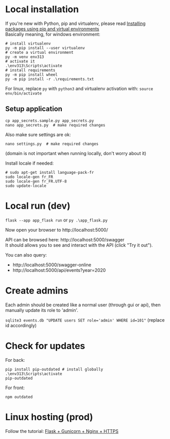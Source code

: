 # Local installation

If you're new with Python, pip and virtualenv, please read [Installing packages using pip and virtual environments](https://packaging.python.org/guides/installing-using-pip-and-virtual-environments/)  
Basically meaning, for windows environment:

```
# install virtualenv
py -m pip install --user virtualenv
# create a virtual environment
py -m venv env313
# activate it
.\env313\Scripts\activate
# install requirements
py -m pip install wheel
py -m pip install -r .\requirements.txt
```

For linux, replace `py` with `python3` and virtualenv activation with: `source env/bin/activate`

## Setup application
```
cp app_secrets.sample.py app_secrets.py
nano app_secrets.py  # make required changes
```
Also make sure settings are ok:
```
nano settings.py  # make required changes
```
(domain is not important when running locally, don't worry about it)

Install locale if needed:
```
# sudo apt-get install language-pack-fr
sudo locale-gen fr_FR
sudo locale-gen fr_FR.UTF-8
sudo update-locale
```

# Local run (dev)

`flask --app app_flask run` or `py .\app_flask.py`

Now open your browser to http://localhost:5000/  

API can be browsed here: http://localhost:5000/swagger  
It should allows you to see and interact with the API (click "Try it out").

You can also query:
* http://localhost:5000/swagger-online
* http://localhost:5000/api/events?year=2020

# Create admins

Each admin should be created like a normal user (through gui or api), then manually update its role to 'admin'.

`sqlite3 events.db "UPDATE users SET role='admin' WHERE id=101"` (replace id accordingly)

# Check for updates

For back:
```
pip install pip-outdated # install globally
.\env313\Scripts\activate
pip-outdated
```

For front:
```
npm outdated
```

# Linux hosting (prod)

Follow the tutorial: [Flask + Gunicorn + Nginx + HTTPS](VPS.md)

